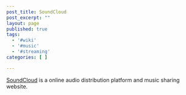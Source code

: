 ```yaml
---
post_title: SoundCloud
post_excerpt: ""
layout: page
published: true
tags:
  - '#wiki'
  - '#music'
  - '#streaming'
categories: [ ]

---
```


[SoundCloud](https://soundcloud.com/) is a online audio distribution platform and music sharing website.